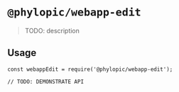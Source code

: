 # `@phylopic/webapp-edit`

> TODO: description

## Usage

```
const webappEdit = require('@phylopic/webapp-edit');

// TODO: DEMONSTRATE API
```
